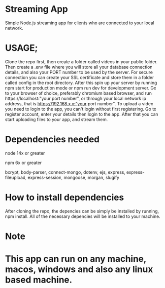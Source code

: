 # Streaming App

Simple Node.js streaming app for clients who are connected to your local network.

# USAGE;

Clone the repo first, then create a folder called videos in your public folder. Then create a .env file where you will store all your database connection details, and also your PORT number to be used by the server. For secure connection you can create your SSL certificate and store them in a folder called config  in the root directory. After this spin up your server by running npm start for production mode or npm run dev for development server. Go to your browser of choice, preferably chromium based browser, and run https://localhost:"your port number", or through your local network ip address, that is https://192.168.x.x:"your port number".
To upload a video you need to login to the app, you can't login without first registering. Go to register account, enter your details then login to the app. After that you can start uploading files to your app, and stream them.

# Dependencies needed

node 14x or greater

npm 6x or greater

bcrypt, body-parser, connect-mongo, dotenv, ejs, express, express-fileupload, express-session, mongoose, morgan, slugify

# How to install dependencies

After cloning the repo, the depencies can be simply be installed by running, npm install. All of the necessary depencies will be installed to your machine.

# Note

# This app can run on any machine, macos, windows and also any linux based machine.

